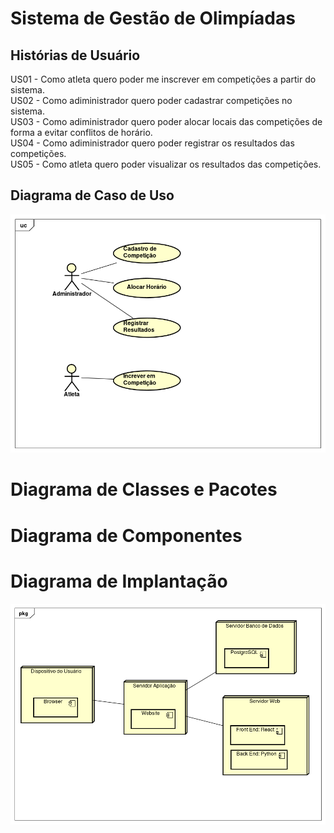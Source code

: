 # Sistema de Gestão de Olimpíadas

## Histórias de Usuário
US01 - Como atleta quero poder me inscrever em competições a partir do sistema.\
US02 - Como adiministrador quero poder cadastrar competições no sistema.\
US03 - Como adiministrador quero poder alocar locais das competições de forma a evitar conflitos de horário.\
US04 - Como adiministrador quero poder registrar os resultados das competições.\
US05 - Como atleta quero poder visualizar os resultados das competições.

## Diagrama de Caso de Uso
![Diagrama de Caso de Uso](/imagens/diagrama-de-caso-de-uso.png)

# Diagrama de Classes e Pacotes


# Diagrama de Componentes


# Diagrama de Implantação
![Diagrama de Implantação](/imagens/diagrama-de-implantacao.png)